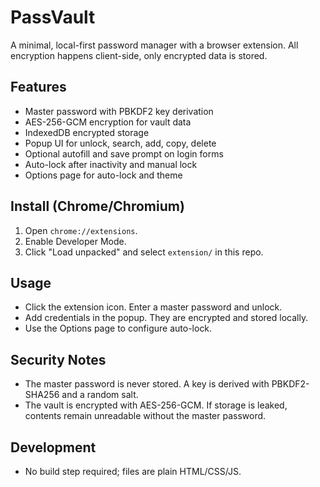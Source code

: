 # PassVault

A minimal, local-first password manager with a browser extension. All encryption happens client-side, only encrypted data is stored.

## Features
- Master password with PBKDF2 key derivation
- AES-256-GCM encryption for vault data
- IndexedDB encrypted storage
- Popup UI for unlock, search, add, copy, delete
- Optional autofill and save prompt on login forms
- Auto-lock after inactivity and manual lock
- Options page for auto-lock and theme

## Install (Chrome/Chromium)
1. Open `chrome://extensions`.
2. Enable Developer Mode.
3. Click "Load unpacked" and select `extension/` in this repo.

## Usage
- Click the extension icon. Enter a master password and unlock.
- Add credentials in the popup. They are encrypted and stored locally.
- Use the Options page to configure auto-lock.

## Security Notes
- The master password is never stored. A key is derived with PBKDF2-SHA256 and a random salt.
- The vault is encrypted with AES-256-GCM. If storage is leaked, contents remain unreadable without the master password.

## Development
- No build step required; files are plain HTML/CSS/JS.
